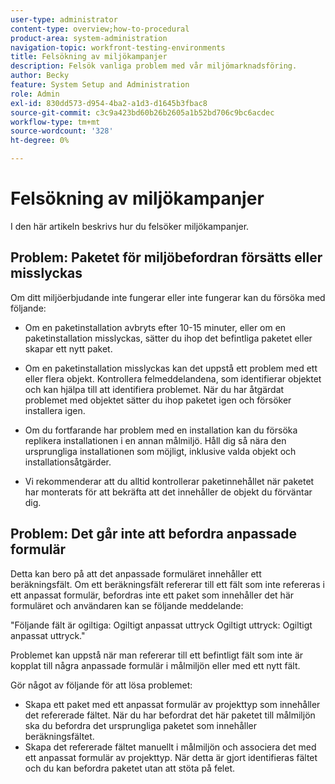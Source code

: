 ```yaml
---
user-type: administrator
content-type: overview;how-to-procedural
product-area: system-administration
navigation-topic: workfront-testing-environments
title: Felsökning av miljökampanjer
description: Felsök vanliga problem med vår miljömarknadsföring.
author: Becky
feature: System Setup and Administration
role: Admin
exl-id: 830dd573-d954-4ba2-a1d3-d1645b3fbac8
source-git-commit: c3c9a423bd60b26b2605a1b52bd706c9bc6acdec
workflow-type: tm+mt
source-wordcount: '328'
ht-degree: 0%

---
```


# Felsökning av miljökampanjer

I den här artikeln beskrivs hur du felsöker miljökampanjer.

## Problem: Paketet för miljöbefordran försätts eller misslyckas

Om ditt miljöerbjudande inte fungerar eller inte fungerar kan du försöka med följande:

* Om en paketinstallation avbryts efter 10-15 minuter, eller om en paketinstallation misslyckas, sätter du ihop det befintliga paketet eller skapar ett nytt paket.

* Om en paketinstallation misslyckas kan det uppstå ett problem med ett eller flera objekt. Kontrollera felmeddelandena, som identifierar objektet och kan hjälpa till att identifiera problemet. När du har åtgärdat problemet med objektet sätter du ihop paketet igen och försöker installera igen.

* Om du fortfarande har problem med en installation kan du försöka replikera installationen i en annan målmiljö. Håll dig så nära den ursprungliga installationen som möjligt, inklusive valda objekt och installationsåtgärder.

* Vi rekommenderar att du alltid kontrollerar paketinnehållet när paketet har monterats för att bekräfta att det innehåller de objekt du förväntar dig.


## Problem: Det går inte att befordra anpassade formulär

Detta kan bero på att det anpassade formuläret innehåller ett beräkningsfält. Om ett beräkningsfält refererar till ett fält som inte refereras i ett anpassat formulär, befordras inte ett paket som innehåller det här formuläret och användaren kan se följande meddelande:

&quot;Följande fält är ogiltiga: Ogiltigt anpassat uttryck Ogiltigt uttryck: Ogiltigt anpassat uttryck.&quot;

Problemet kan uppstå när man refererar till ett befintligt fält som inte är kopplat till några anpassade formulär i målmiljön eller med ett nytt fält.

Gör något av följande för att lösa problemet:

* Skapa ett paket med ett anpassat formulär av projekttyp som innehåller det refererade fältet. När du har befordrat det här paketet till målmiljön ska du befordra det ursprungliga paketet som innehåller beräkningsfältet.
* Skapa det refererade fältet manuellt i målmiljön och associera det med ett anpassat formulär av projekttyp. När detta är gjort identifieras fältet och du kan befordra paketet utan att stöta på felet.
